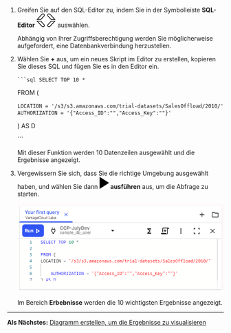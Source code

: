 1.  Greifen Sie auf den SQL-Editor zu, indem Sie in der Symbolleiste **SQL-Editor** ![Editor icon](Images/cpt1696529045907.svg) auswählen.

    Abhängig von Ihrer Zugriffsberechtigung werden Sie möglicherweise aufgefordert, eine Datenbankverbindung herzustellen.

2.  Wählen Sie **+** aus, um ein neues Skript im Editor zu erstellen, kopieren Sie dieses SQL und fügen Sie es in den Editor ein.

        ```sql SELECT TOP 10 * 

    FROM (

        LOCATION = '/s3/s3.amazonaws.com/trial-datasets/SalesOffload/2010/' AUTHORIZATION = '{"Access_ID":"","Access_Key":""}' 

    ) AS D

    \`\`\`

    Mit dieser Funktion werden 10 Datenzeilen ausgewählt und die Ergebnisse angezeigt.

3.  Vergewissern Sie sich, dass Sie die richtige Umgebung ausgewählt haben, und wählen Sie dann **![editor run](Images/sab1591895330300.svg) ausführen** aus, um die Abfrage zu starten.

    ![SQL-Beispiel](Images/tfo1721093532604.png)

    Im Bereich **Erbebnisse** werden die 10 wichtigsten Ergebnisse angezeigt.

------------------------------------------------------------------------

**Als Nächstes:** [Diagramm erstellen, um die Ergebnisse zu visualisieren](ydj1721092986132.md)
